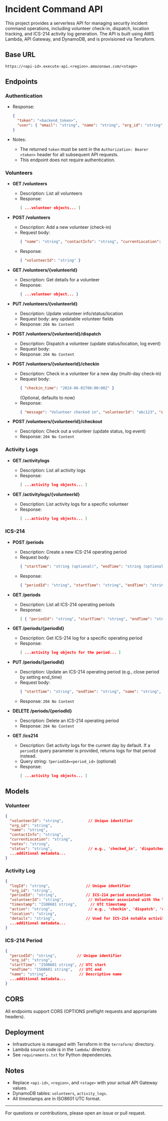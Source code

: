 # Incident Command API

This project provides a serverless API for managing security incident command operations, including volunteer check-in, dispatch, location tracking, and ICS-214 activity log generation. The API is built using AWS Lambda, API Gateway, and DynamoDB, and is provisioned via Terraform.

## Base URL

```
https://<api-id>.execute-api.<region>.amazonaws.com/<stage>
```

## Endpoints

### Authentication

  - Response:
    ```json
    {
      "token": "<backend_token>",
      "user": { "email": "string", "name": "string", "org_id": "string" }
    }
    ```

  - Notes:
    - The returned `token` must be sent in the `Authorization: Bearer <token>` header for all subsequent API requests.
    - This endpoint does not require authentication.

### Volunteers

- **GET /volunteers**
  - Description: List all volunteers
  - Response:
    ```json
    [ ...volunteer objects... ]
    ```

- **POST /volunteers**
  - Description: Add a new volunteer (check-in)
  - Request body:
    ```json
    { "name": "string", "contactInfo": "string", "currentLocation": "string", "notes": "string" }
    ```
  - Response:
    ```json
    { "volunteerId": "string" }
    ```

- **GET /volunteers/{volunteerId}**
  - Description: Get details for a volunteer
  - Response:
    ```json
    { ...volunteer object... }
    ```

- **PUT /volunteers/{volunteerId}**
  - Description: Update volunteer info/status/location
  - Request body: any updatable volunteer fields
  - Response: `204 No Content`

- **POST /volunteers/{volunteerId}/dispatch**
  - Description: Dispatch a volunteer (update status/location, log event)
  - Request body:
  - Response: `204 No Content`

- **POST /volunteers/{volunteerId}/checkin**
  - Description: Check in a volunteer for a new day (multi-day check-in)
  - Request body:
    ```json
    { "checkin_time": "2024-06-01T08:00:00Z" }
    ```
    (Optional, defaults to now)
  - Response:
    ```json
    { "message": "Volunteer checked in", "volunteerId": "abc123", "checkin_time": "2024-06-01T08:00:00Z" }
    ```

- **POST /volunteers/{volunteerId}/checkout**
  - Description: Check out a volunteer (update status, log event)
  - Response: `204 No Content`

### Activity Logs

- **GET /activitylogs**
  - Description: List all activity logs
  - Response:
    ```json
    [ ...activity log objects... ]
    ```

- **GET /activitylogs/{volunteerId}**
  - Description: List activity logs for a specific volunteer
  - Response:
    ```json
    [ ...activity log objects... ]
    ```

### ICS-214

- **POST /periods**
  - Description: Create a new ICS-214 operating period
  - Request body:
    ```json
    { "startTime": "string (optional)", "endTime": "string (optional)", "name": "string", ... }
    ```
  - Response:
    ```json
    { "periodId": "string", "startTime": "string", "endTime": "string", "name": "string", ... }
    ```

- **GET /periods**
  - Description: List all ICS-214 operating periods
  - Response:
    ```json
    [ { "periodId": "string", "startTime": "string", "endTime": "string", "name": "string", ... } ]
    ```

- **GET /periods/{periodId}**
  - Description: Get ICS-214 log for a specific operating period
  - Response:
    ```json
    [ ...activity log objects for the period... ]
    ```

- **PUT /periods/{periodId}**
  - Description: Update an ICS-214 operating period (e.g., close period by setting end_time)
  - Request body:
    ```json
    { "startTime": "string", "endTime": "string", "name": "string", ... }
    ```
  - Response: `204 No Content`

- **DELETE /periods/{periodId}**
  - Description: Delete an ICS-214 operating period
  - Response: `204 No Content`

- **GET /ics214**
  - Description: Get activity logs for the current day by default. If a `periodId` query parameter is provided, returns logs for that period instead.
  - Query string: `?periodId=<period_id>` (optional)
  - Response:
    ```json
    [ ...activity log objects... ]
    ```



## Models

### Volunteer

```json
{
  "volunteerId": "string",           // Unique identifier
  "org_id": "string",
  "name": "string",
  "contactInfo": "string",
  "currentLocation": "string",
  "notes": "string",
  "status": "string",                // e.g., 'checked_in', 'dispatched', 'checked_out'
  ...additional metadata...
}
```

### Activity Log

```json
{
  "logId": "string",                // Unique identifier
  "org_id": "string",
  "periodId": "string",             // ICS-214 period association
  "volunteerId": "string",           // Volunteer associated with the log
  "timestamp": "ISO8601 string",      // UTC timestamp
  "action": "string",                // e.g., 'checkin', 'dispatch', 'checkout'
  "location": "string",
  "details": "string",              // Used for ICS-214 notable activities
  ...additional metadata...
}
```

### ICS-214 Period

```json
{
  "periodId": "string",         // Unique identifier
  "org_id": "string",
  "startTime": "ISO8601 string", // UTC start
  "endTime": "ISO8601 string",   // UTC end
  "name": "string",              // Descriptive name
  ...additional metadata...
}
```

## CORS

All endpoints support CORS (OPTIONS preflight requests and appropriate headers).

## Deployment

- Infrastructure is managed with Terraform in the `terraform/` directory.
- Lambda source code is in the `lambda/` directory.
- See `requirements.txt` for Python dependencies.

## Notes

- Replace `<api-id>`, `<region>`, and `<stage>` with your actual API Gateway values.
- DynamoDB tables: `volunteers`, `activity_logs`.
- All timestamps are in ISO8601 UTC format.

---

For questions or contributions, please open an issue or pull request.
